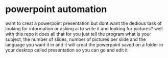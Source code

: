 # powerpoint automation
want to creat a powerpoint presentation but dont want the dedious task of looking for information
or asking ai to write it and looking for pictures?
well with this repo it does all that for you
just tell the program what is your subject, the number of slides, number of pictures per slide and the
language you want it in and it will creat the powerpoint saved on a folder in your desktop called presentation so you
can go and edit it
